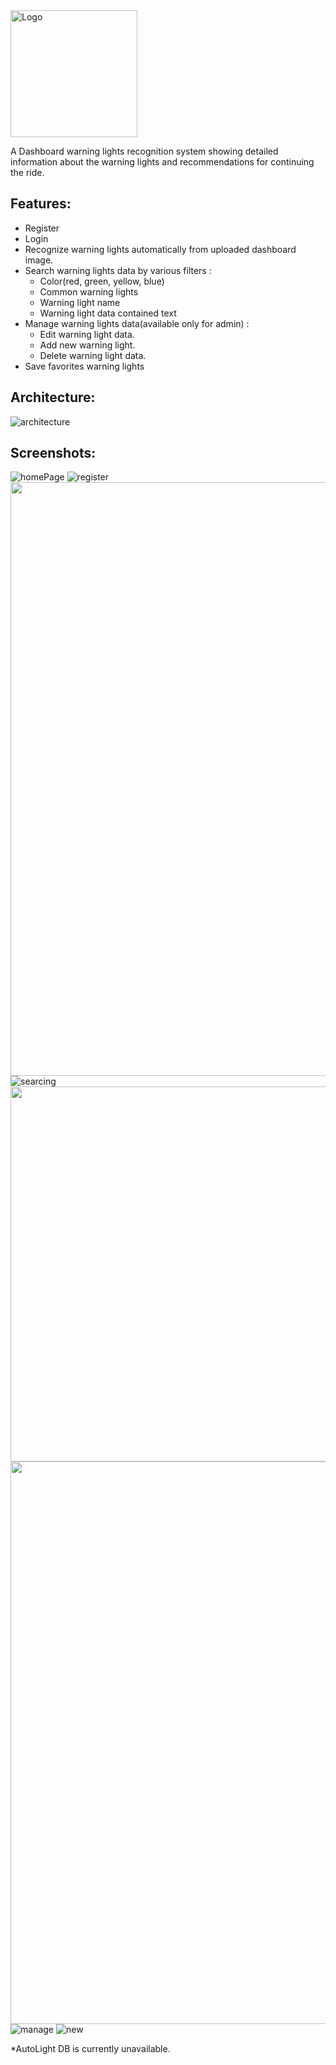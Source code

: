 <img width="203" alt="Logo" src="https://user-images.githubusercontent.com/50530087/150957290-33044562-3a5c-4e2a-ba3e-bdae3138f302.jpg">

A Dashboard warning lights recognition system showing detailed information about the warning lights and recommendations for continuing the ride.

## Features:
- Register
- Login 
- Recognize warning lights automatically from uploaded dashboard image.
- Search warning lights data by various filters :
  - Color(red, green, yellow, blue)
  - Common warning lights
  - Warning light name
  - Warning light data contained text
- Manage warning lights data(available only for admin) :
  - Edit warning light data.
  - Add new warning light.
  - Delete warning light data.
- Save favorites warning lights 

## Architecture:
![architecture](https://user-images.githubusercontent.com/50530087/150958179-39d418ad-0461-45db-ac1d-4e37881d353e.JPG)

## Screenshots:
![homePage](https://user-images.githubusercontent.com/50530087/150958583-a598bb2e-814e-43ba-b922-c9bf28c52614.JPG)
![register](https://user-images.githubusercontent.com/50530087/150958649-ab7159d3-866b-4a2a-a76c-91dd09693921.JPG)
<img width="950"  src="https://user-images.githubusercontent.com/50530087/150958949-fa7a62ef-4e2f-48e0-ac24-96abffd8f241.png">
![searcing](https://user-images.githubusercontent.com/50530087/150959292-3016c459-2a17-48ff-996b-a43a0f348e9e.JPG)
<img width="600"  src="https://user-images.githubusercontent.com/50530087/150959852-7987428e-4e4b-4d2c-954a-f2f133aeea5d.JPG">
<img width="900"  src="https://user-images.githubusercontent.com/50530087/150962255-94486dec-035f-4b6f-b027-5515bc431483.JPG">
![manage](https://user-images.githubusercontent.com/50530087/150962348-364617af-e9af-4b9a-8eea-dd733ddbc361.JPG)
![new](https://user-images.githubusercontent.com/50530087/150962404-75d9b88b-4ddd-4b65-be27-58c187807328.JPG)

*AutoLight DB is currently unavailable.
